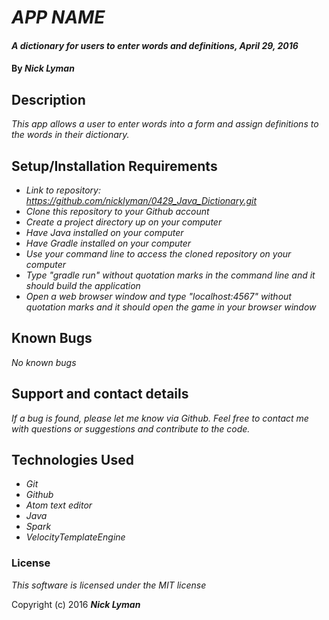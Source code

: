 # _APP NAME_

#### _A dictionary for users to enter words and definitions, April 29, 2016_

#### By _**Nick Lyman**_

## Description

_This app allows a user to enter words into a form and assign definitions to the words in their dictionary._

## Setup/Installation Requirements

* _Link to repository: https://github.com/nicklyman/0429_Java_Dictionary.git_
* _Clone this repository to your Github account_
* _Create a project directory up on your computer_
* _Have Java installed on your computer_
* _Have Gradle installed on your computer_
* _Use your command line to access the cloned repository on your computer_
* _Type "gradle run" without quotation marks in the command line and it should build the application_
* _Open a web browser window and type "localhost:4567" without quotation marks and it should open the game in your browser window_

## Known Bugs

_No known bugs_

## Support and contact details

_If a bug is found, please let me know via Github. Feel free to contact me with questions or suggestions and contribute to the code._

## Technologies Used

* _Git_
* _Github_
* _Atom text editor_
* _Java_
* _Spark_
* _VelocityTemplateEngine_

### License

*This software is licensed under the MIT license*

Copyright (c) 2016 **_Nick Lyman_**
